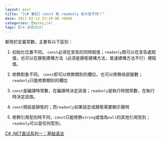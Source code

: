 ```yaml
---
layout: post
title: "[C# 筆記] const 和 readonly 有什麼不同？"
date: 2017-02-12 23:29:00 +0800
categories: [Notes,C#]
tags: [C#,基礎語法]
---
```


都用於定義常數。主要有以下區別：


1. 初始化位置不同。 `const`必須在宣告的同時賦值；`readonly`既可以在宣告處賦值，也可以在靜態建構方法（必須是靜態建構方法，普通建構方法不行）裡賦值。

2. 修飾對象不同。 `const`即可以修飾類別的欄位，也可以修飾局部變數；`readonly`只能修飾類別的欄位

3. `const`是編譯時常數，在編譯時決定該值；`readonly`是執行時間常數，在執行時決定該值。

4. `const`預設是靜態的；而`readonly`如果設定成靜態需要顯示聲明

5. 修飾引用型別時不同，`const`只能修飾`string`或值為`null`的其他引用型別；`readonly`可以是任何型別。        


[C# .NET面试系列一：基础语法](https://cloud.tencent.com/developer/article/2394466)  